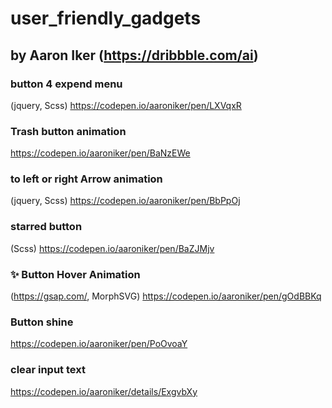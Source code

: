 # user_friendly_gadgets


## by Aaron Iker (https://dribbble.com/ai)
### button 4 expend menu
(jquery, Scss) https://codepen.io/aaroniker/pen/LXVqxR

### Trash button animation
https://codepen.io/aaroniker/pen/BaNzEWe

### to left or right Arrow animation
(jquery, Scss) https://codepen.io/aaroniker/pen/BbPpOj

### starred button
(Scss) https://codepen.io/aaroniker/pen/BaZJMjv

### ✨ Button Hover Animation
(https://gsap.com/, MorphSVG) https://codepen.io/aaroniker/pen/gOdBBKq

### Button shine
https://codepen.io/aaroniker/pen/PoOvoaY

### clear input text
https://codepen.io/aaroniker/details/ExgvbXy

